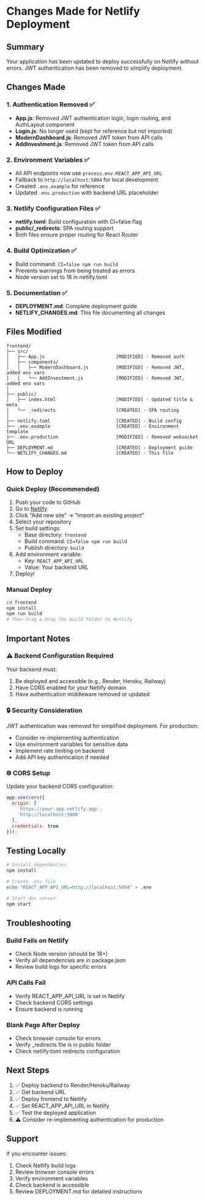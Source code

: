# Changes Made for Netlify Deployment

## Summary
Your application has been updated to deploy successfully on Netlify without errors. JWT authentication has been removed to simplify deployment.

## Changes Made

### 1. Authentication Removed ✅
- **App.js**: Removed JWT authentication logic, login routing, and AuthLayout component
- **Login.js**: No longer used (kept for reference but not imported)
- **ModernDashboard.js**: Removed JWT token from API calls
- **AddInvestment.js**: Removed JWT token from API calls

### 2. Environment Variables ✅
- All API endpoints now use `process.env.REACT_APP_API_URL`
- Fallback to `http://localhost:5004` for local development
- Created `.env.example` for reference
- Updated `.env.production` with backend URL placeholder

### 3. Netlify Configuration Files ✅
- **netlify.toml**: Build configuration with CI=false flag
- **public/_redirects**: SPA routing support
- Both files ensure proper routing for React Router

### 4. Build Optimization ✅
- Build command: `CI=false npm run build`
- Prevents warnings from being treated as errors
- Node version set to 18 in netlify.toml

### 5. Documentation ✅
- **DEPLOYMENT.md**: Complete deployment guide
- **NETLIFY_CHANGES.md**: This file documenting all changes

## Files Modified

```
frontend/
├── src/
│   ├── App.js                          [MODIFIED] - Removed auth
│   ├── components/
│   │   ├── ModernDashboard.js          [MODIFIED] - Removed JWT, added env vars
│   │   └── AddInvestment.js            [MODIFIED] - Removed JWT, added env vars
│
├── public/
│   ├── index.html                      [MODIFIED] - Updated title & meta
│   └── _redirects                      [CREATED] - SPA routing
│
├── netlify.toml                        [CREATED] - Build config
├── .env.example                        [CREATED] - Environment template
├── .env.production                     [MODIFIED] - Removed websocket URL
├── DEPLOYMENT.md                       [CREATED] - Deployment guide
└── NETLIFY_CHANGES.md                  [CREATED] - This file
```

## How to Deploy

### Quick Deploy (Recommended)
1. Push your code to GitHub
2. Go to [Netlify](https://app.netlify.com/)
3. Click "Add new site" → "Import an existing project"
4. Select your repository
5. Set build settings:
   - Base directory: `frontend`
   - Build command: `CI=false npm run build`
   - Publish directory: `build`
6. Add environment variable:
   - Key: `REACT_APP_API_URL`
   - Value: Your backend URL
7. Deploy!

### Manual Deploy
```bash
cd frontend
npm install
npm run build
# Then drag & drop the build folder to Netlify
```

## Important Notes

### ⚠️ Backend Configuration Required
Your backend must:
1. Be deployed and accessible (e.g., Render, Heroku, Railway)
2. Have CORS enabled for your Netlify domain
3. Have authentication middleware removed or updated

### 🔒 Security Consideration
JWT authentication was removed for simplified deployment. For production:
- Consider re-implementing authentication
- Use environment variables for sensitive data
- Implement rate limiting on backend
- Add API key authentication if needed

### 🌐 CORS Setup
Update your backend CORS configuration:
```javascript
app.use(cors({
  origin: [
    'https://your-app.netlify.app',
    'http://localhost:3000'
  ],
  credentials: true
}));
```

## Testing Locally

```bash
# Install dependencies
npm install

# Create .env file
echo "REACT_APP_API_URL=http://localhost:5004" > .env

# Start dev server
npm start
```

## Troubleshooting

### Build Fails on Netlify
- Check Node version (should be 18+)
- Verify all dependencies are in package.json
- Review build logs for specific errors

### API Calls Fail
- Verify REACT_APP_API_URL is set in Netlify
- Check backend CORS settings
- Ensure backend is running

### Blank Page After Deploy
- Check browser console for errors
- Verify _redirects file is in public folder
- Check netlify.toml redirects configuration

## Next Steps

1. ✅ Deploy backend to Render/Heroku/Railway
2. ✅ Get backend URL
3. ✅ Deploy frontend to Netlify
4. ✅ Set REACT_APP_API_URL in Netlify
5. ✅ Test the deployed application
6. ⚠️ Consider re-implementing authentication for production

## Support

If you encounter issues:
1. Check Netlify build logs
2. Review browser console errors
3. Verify environment variables
4. Check backend is accessible
5. Review DEPLOYMENT.md for detailed instructions
